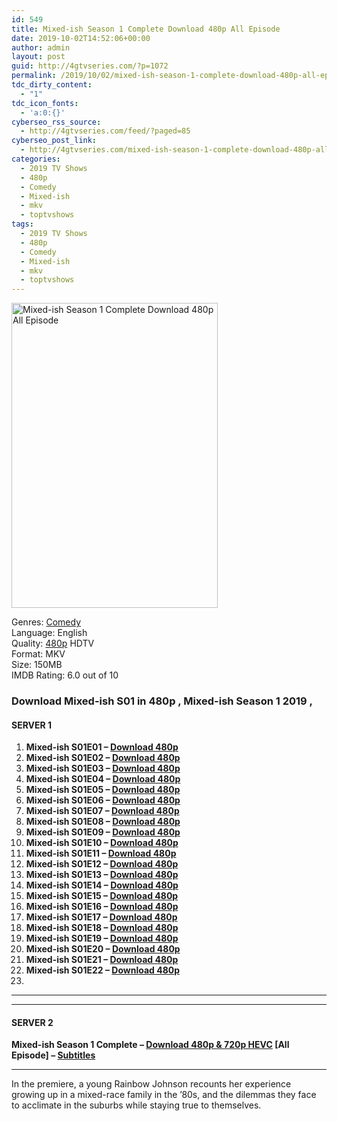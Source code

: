 ```yaml
---
id: 549
title: Mixed-ish Season 1 Complete Download 480p All Episode
date: 2019-10-02T14:52:06+00:00
author: admin
layout: post
guid: http://4gtvseries.com/?p=1072
permalink: /2019/10/02/mixed-ish-season-1-complete-download-480p-all-episode/
tdc_dirty_content:
  - "1"
tdc_icon_fonts:
  - 'a:0:{}'
cyberseo_rss_source:
  - http://4gtvseries.com/feed/?paged=85
cyberseo_post_link:
  - http://4gtvseries.com/mixed-ish-season-1-complete-download-480p-all-episode/
categories:
  - 2019 TV Shows
  - 480p
  - Comedy
  - Mixed-ish
  - mkv
  - toptvshows
tags:
  - 2019 TV Shows
  - 480p
  - Comedy
  - Mixed-ish
  - mkv
  - toptvshows
---
```

<img loading="lazy" class="aligncenter" src="https://4.bp.blogspot.com/-K6vp5xBdv5M/XZS4Skyz-RI/AAAAAAAAAVY/vThhaCLmvb8sIHGPzk-_UZPfJX1O6tC9ACK4BGAYYCw/s1600/Mixed-ish%2BSeason%2B1.jpg" alt="Mixed-ish Season 1 Complete Download 480p All Episode" width="330" height="488" />

Genres:&nbsp;<a href="http://4gtvseries.com/tag/comedy/" data-wpel-link="internal">Comedy</a>  
Language: English  
Quality:&nbsp;<a href="http://4gtvseries.com/tag/480p/" data-wpel-link="internal">480p</a>&nbsp;HDTV  
Format: MKV  
Size: 150MB  
IMDB Rating: 6.0 out of 10

### **Download Mixed-ish S01 in 480p , Mixed-ish Season 1 2019 ,&nbsp;**

#### <span><strong>SERVER 1</strong></span>

  1. **Mixed-ish S01E01 – <a href="http://slink.dl480p.xyz/EUrXG" data-wpel-link="external" target="_blank" rel="nofollow external noopener noreferrer" class="wpel-icon-left"><i class="wpel-icon fa fa-download" aria-hidden="true"></i>Download 480p</a>**
  2. **Mixed-ish S01E02 – <a href="http://slink.dl480p.xyz/zmnxwy" data-wpel-link="external" target="_blank" rel="nofollow external noopener noreferrer" class="wpel-icon-left"><i class="wpel-icon fa fa-download" aria-hidden="true"></i>Download 480p</a>**
  3. **Mixed-ish S01E03 – <a href="http://slink.dl480p.xyz/E9Wj7" data-wpel-link="external" target="_blank" rel="nofollow external noopener noreferrer" class="wpel-icon-left"><i class="wpel-icon fa fa-download" aria-hidden="true"></i>Download 480p</a>**
  4. **Mixed-ish S01E04 – <a href="http://slink.dl480p.xyz/21VNNh" data-wpel-link="external" target="_blank" rel="nofollow external noopener noreferrer" class="wpel-icon-left"><i class="wpel-icon fa fa-download" aria-hidden="true"></i>Download 480p</a>**
  5. **Mixed-ish S01E05 – <a href="http://slink.dl480p.xyz/yHOPex3" data-wpel-link="external" target="_blank" rel="nofollow external noopener noreferrer" class="wpel-icon-left"><i class="wpel-icon fa fa-download" aria-hidden="true"></i>Download 480p</a>**
  6. **Mixed-ish S01E06 – <a href="http://slink.dl480p.xyz/gfBZoVBA" data-wpel-link="external" target="_blank" rel="nofollow external noopener noreferrer" class="wpel-icon-left"><i class="wpel-icon fa fa-download" aria-hidden="true"></i>Download 480p</a>**
  7. **Mixed-ish S01E07 – <a href="http://slink.dl480p.xyz/K0EI" data-wpel-link="external" target="_blank" rel="nofollow external noopener noreferrer" class="wpel-icon-left"><i class="wpel-icon fa fa-download" aria-hidden="true"></i>Download 480p</a>**
  8. **Mixed-ish S01E08 – <a href="http://slink.dl480p.xyz/CtqF" data-wpel-link="external" target="_blank" rel="nofollow external noopener noreferrer" class="wpel-icon-left"><i class="wpel-icon fa fa-download" aria-hidden="true"></i>Download 480p</a>**
  9. **Mixed-ish S01E09 – <a href="http://slink.dl480p.xyz/Us4tLk" data-wpel-link="external" target="_blank" rel="nofollow external noopener noreferrer" class="wpel-icon-left"><i class="wpel-icon fa fa-download" aria-hidden="true"></i>Download 480p</a>**
 10. **Mixed-ish S01E10 – <a href="http://slink.dl480p.xyz/CcudH" data-wpel-link="external" target="_blank" rel="nofollow external noopener noreferrer" class="wpel-icon-left"><i class="wpel-icon fa fa-download" aria-hidden="true"></i>Download 480p</a>**
 11. **Mixed-ish S01E11 – <a href="http://slink.dl480p.xyz/vlwVs4I5" data-wpel-link="external" target="_blank" rel="nofollow external noopener noreferrer" class="wpel-icon-left"><i class="wpel-icon fa fa-download" aria-hidden="true"></i>Download 480p</a>**
 12. **Mixed-ish S01E12 – <a href="http://slink.dl480p.xyz/m0sGz" data-wpel-link="external" target="_blank" rel="nofollow external noopener noreferrer" class="wpel-icon-left"><i class="wpel-icon fa fa-download" aria-hidden="true"></i>Download 480p</a>**
 13. **Mixed-ish S01E13 – <a href="http://slink.dl480p.xyz/vwEs" data-wpel-link="external" target="_blank" rel="nofollow external noopener noreferrer" class="wpel-icon-left"><i class="wpel-icon fa fa-download" aria-hidden="true"></i>Download 480p</a>**
 14. **Mixed-ish S01E14 – <a href="http://slink.dl480p.xyz/R9dEVa4" data-wpel-link="external" target="_blank" rel="nofollow external noopener noreferrer" class="wpel-icon-left"><i class="wpel-icon fa fa-download" aria-hidden="true"></i>Download 480p</a>**
 15. **Mixed-ish S01E15 – <a href="http://slink.dl480p.xyz/GVlaXpMX" data-wpel-link="external" target="_blank" rel="nofollow external noopener noreferrer" class="wpel-icon-left"><i class="wpel-icon fa fa-download" aria-hidden="true"></i>Download 480p</a>**
 16. **Mixed-ish S01E16 – <a href="http://slink.dl480p.xyz/KZ80" data-wpel-link="external" target="_blank" rel="nofollow external noopener noreferrer" class="wpel-icon-left"><i class="wpel-icon fa fa-download" aria-hidden="true"></i>Download 480p</a>**
 17. **Mixed-ish S01E17 – <a href="http://slink.dl480p.xyz/FVzm1F" data-wpel-link="external" target="_blank" rel="nofollow external noopener noreferrer" class="wpel-icon-left"><i class="wpel-icon fa fa-download" aria-hidden="true"></i>Download 480p</a>**
 18. **Mixed-ish S01E18 – <a href="http://slink.dl480p.xyz/pe8h" data-wpel-link="external" target="_blank" rel="nofollow external noopener noreferrer" class="wpel-icon-left"><i class="wpel-icon fa fa-download" aria-hidden="true"></i>Download 480p</a>**
 19. **Mixed-ish S01E19 – <a href="http://slink.dl480p.xyz/YwTVzU24" data-wpel-link="external" target="_blank" rel="nofollow external noopener noreferrer" class="wpel-icon-left"><i class="wpel-icon fa fa-download" aria-hidden="true"></i>Download 480p</a>**
 20. **Mixed-ish S01E20 – <a href="http://slink.dl480p.xyz/854be5" data-wpel-link="external" target="_blank" rel="nofollow external noopener noreferrer" class="wpel-icon-left"><i class="wpel-icon fa fa-download" aria-hidden="true"></i>Download 480p</a>**
 21. **Mixed-ish S01E21 – <a href="http://slink.dl480p.xyz/a3NR2" data-wpel-link="external" target="_blank" rel="nofollow external noopener noreferrer" class="wpel-icon-left"><i class="wpel-icon fa fa-download" aria-hidden="true"></i>Download 480p</a>**
 22. **Mixed-ish S01E22 – <a href="http://slink.dl480p.xyz/p95X" data-wpel-link="external" target="_blank" rel="nofollow external noopener noreferrer" class="wpel-icon-left"><i class="wpel-icon fa fa-download" aria-hidden="true"></i>Download 480p</a>**
 23. 

* * *

* * *

#### <span><strong>SERVER 2</strong></span>

**Mixed-ish Season 1 Complete – <a href="http://dl480p.xyz/863/" data-wpel-link="external" target="_blank" rel="nofollow external noopener noreferrer" class="wpel-icon-left"><i class="wpel-icon fa fa-download" aria-hidden="true"></i>Download 480p & 720p HEVC</a> [All Episode] – <a href="https://subscene.com/subtitles/mixed-ish-first-season" data-wpel-link="external" target="_blank" rel="nofollow external noopener noreferrer" class="wpel-icon-left"><i class="wpel-icon fa fa-download" aria-hidden="true"></i>Subtitles</a>**

* * *

In the premiere, a young Rainbow Johnson recounts her experience growing up in a mixed-race family in the ’80s, and the dilemmas they face to acclimate in the suburbs while staying true to themselves.

<div align="center">
</div>